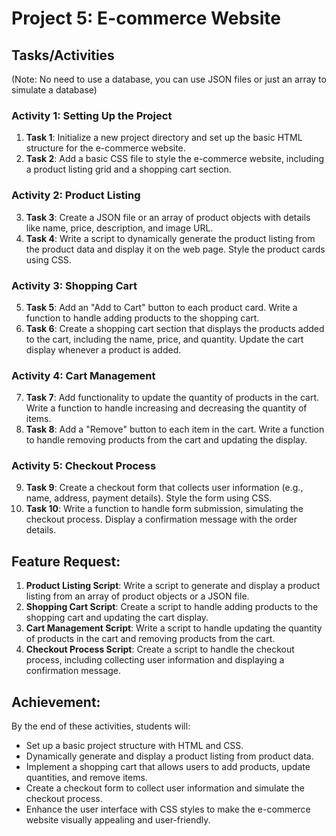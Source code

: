 # Project 5: E-commerce Website

## Tasks/Activities

(Note: No need to use a database, you can use JSON files or just an array to simulate a database)

### Activity 1: Setting Up the Project

1. **Task 1**: Initialize a new project directory and set up the basic HTML structure for the e-commerce website.
2. **Task 2**: Add a basic CSS file to style the e-commerce website, including a product listing grid and a shopping cart section.

### Activity 2: Product Listing

3. **Task 3**: Create a JSON file or an array of product objects with details like name, price, description, and image URL.
4. **Task 4**: Write a script to dynamically generate the product listing from the product data and display it on the web page. Style the product cards using CSS.

### Activity 3: Shopping Cart

5. **Task 5**: Add an "Add to Cart" button to each product card. Write a function to handle adding products to the shopping cart.
6. **Task 6**: Create a shopping cart section that displays the products added to the cart, including the name, price, and quantity. Update the cart display whenever a product is added.

### Activity 4: Cart Management

7. **Task 7**: Add functionality to update the quantity of products in the cart. Write a function to handle increasing and decreasing the quantity of items.
8. **Task 8**: Add a "Remove" button to each item in the cart. Write a function to handle removing products from the cart and updating the display.

### Activity 5: Checkout Process

9. **Task 9**: Create a checkout form that collects user information (e.g., name, address, payment details). Style the form using CSS.
10. **Task 10**: Write a function to handle form submission, simulating the checkout process. Display a confirmation message with the order details.

## Feature Request:

1. **Product Listing Script**: Write a script to generate and display a product listing from an array of product objects or a JSON file.
2. **Shopping Cart Script**: Create a script to handle adding products to the shopping cart and updating the cart display.
3. **Cart Management Script**: Write a script to handle updating the quantity of products in the cart and removing products from the cart.
4. **Checkout Process Script**: Create a script to handle the checkout process, including collecting user information and displaying a confirmation message.

## Achievement:

By the end of these activities, students will:

- Set up a basic project structure with HTML and CSS.
- Dynamically generate and display a product listing from product data.
- Implement a shopping cart that allows users to add products, update quantities, and remove items.
- Create a checkout form to collect user information and simulate the checkout process.
- Enhance the user interface with CSS styles to make the e-commerce website visually appealing and user-friendly.
